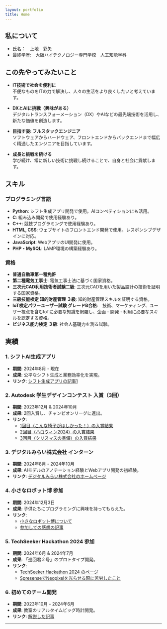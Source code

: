 ```yaml
---
layout: portfolio
title: Home
---
```

## 私について
 * 氏名：　上地　彩矢 
 * 最終学歴:　大阪ハイテクノロジー専門学校　人工知能学科

## この先やってみたいこと

- **IT技術で社会を便利に**  
  不便なものをITの力で解決し、人々の生活をより良くしたいと考えています。

- **DXとAIに挑戦（興味がある）**  
  デジタルトランスフォーメーション（DX）やAIなどの最先端技術を活用し、新たな価値を創造します。

- **目指す姿: フルスタックエンジニア**  
  ソフトウェアからハードウェア、フロントエンドからバックエンドまで幅広く精通したエンジニアを目指しています。

- **成長と挑戦を続ける**  
  学び続け、常に新しい技術に挑戦し続けることで、自身と社会に貢献します。


## スキル
### プログラミング言語
- **Python**: シフト生成アプリ開発で使用。AIコンペティションにも活用。
- **C**: 組み込み開発で使用経験あり。
- **C++**: 競技プログラミングで使用経験あり。
- **HTML, CSS**: ウェブサイトのフロントエンド開発で使用。レスポンシブデザインに対応。
- **JavaScript**: WebアプリのUI開発に使用。
- **PHP・MySQL**: LAMP環境の構築経験あり。

### 資格
- **普通自動車第一種免許**
- **第二種電気工事士**: 電気工事士法に基づく国家資格。
- **三次元CAD利用技術者試験二級**: 三次元CADを用いた製品設計の技術を証明する国家資格。
- **三級技能検定 知的財産管理 ３級**: 知的財産管理スキルを証明する資格。
- **IoT検定パワーユーザー試験 グレードB合格**:　技術、マーケティング、ユーザー視点を含むIoTに必要な知識を網羅し、企画・開発・利用に必要なスキルを認定する資格。
- **ビジネス能力検定 ３級**: 社会人基礎力を測る試験。


## 実績
### 1. シフトAI生成アプリ
- **期間**: 2024年8月 - 現在  
- **成果**: 公平なシフト生成と業務効率化を実現。  
- **リンク**: [シフト生成アプリの記事1](https://zenn.dev/ayaponzu2525/articles/shiftgenerator1)

### 2. Autodesk 学生デザインコンテスト 入賞（3回）
- **期間**: 2023年12月 & 2024年10月  
- **成果**: 2回入賞し、チャンピオンリーグに進出。  
- **リンク**: 
  - [1回目（こんな椅子がほしかった！）の入賞結果](https://www.myautodesk.jp/fusion360-contest-2023/contest-09-result.html)
  - [2回目（ハロウィン2024）の入賞結果](https://www.myautodesk.jp/fusion-contest-2024/contest-result-07.html)
  - [3回目（クリスマスの準備）の入賞結果](https://www.myautodesk.jp/fusion-contest-2024/contest-result-08.html)

### 3. デジタルみらい株式会社 インターン
- **期間**: 2024年8月 - 2024年10月  
- **成果**: AIモデルのアノテーション経験とWebアプリ開発の初経験。  
- **リンク**: [デジタルみらい株式会社のホームページ](https://digitalmirai.co.jp/)

### 4. 小さなロボット博 参加
- **期間**: 2024年12月3日  
- **成果**: 子供たちにプログラミングに興味を持ってもらえた。
- **リンク**: 
  - [小さなロボット博について](https://yao-city.note.jp/n/ndb1ff2514b36)
  - [参加しての感想の記事](https://zenn.dev/ayaponzu2525/articles/minirobothaku)

### 5. TechSeeker Hackathon 2024 参加
- **期間**: 2024年6月 & 2024年7月  
- **成果**: 「巡回君２号」のプロトタイプ開発。  
- **リンク**: 
  - [TechSeeker Hackathon 2024 のページ](https://techseeker.jp/hackathon2024/)
  - [SpresenseでNeopixelを光らせる際に苦労したこと](https://zenn.dev/ayaponzu2525/articles/spresense_neopixel)

### 6. 初めてのチーム開発
- **期間**: 2023年10月 - 2024年6月  
- **成果**: 教室のリアルタイムビッグ時計開発。  
- **リンク**: [解説した記事](https://zenn.dev/ayaponzu2525/articles/seven_segclock)

---

